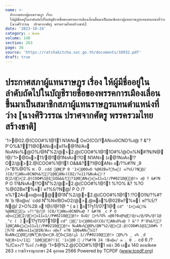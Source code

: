 ```yaml
---
name: >-
  ประกาศสภาผู้แทนราษฎร เรื่อง
  ให้ผู้มีชื่ออยู่ในลำดับถัดไปในบัญชีรายชื่อของพรรคการเมืองเลื่อนขึ้นมาเป็นสมาชิกสภาผู้แทนราษฎรแทนตำแหน่งที่ว่าง
  [นางศิริวรรณ  ปราศจากศัตรู พรรครวมไทยสร้างชาติ]
date: '2023-10-24'
category: ง พิเศษ
volume: 140
section: 263
page: 36
source: 'https://ratchakitcha.soc.go.th/documents/10932.pdf'
draft: true
---
```


# ประกาศสภาผู้แทนราษฎร เรื่อง ให้ผู้มีชื่ออยู่ในลำดับถัดไปในบัญชีรายชื่อของพรรคการเมืองเลื่อนขึ้นมาเป็นสมาชิกสภาผู้แทนราษฎรแทนตำแหน่งที่ว่าง [นางศิริวรรณ  ปราศจากศัตรู พรรครวมไทยสร้างชาติ]

'1>@02.@(COO#%1@11 N1ANอ OหO(CO/?ANออ0CNO%ลํ@ ? &"? P'O%&??1@0ANออพ11ค@1N/Aอ NลANอ%@O%/@N'็%2/@>2.@(COO#%1@11O#%!ํ@Oห%N#?N/N@ !@/'1>@0ค>11/@1@1NลAอ!?O N1ANอ (ล@1NลAอ!?O2/@>2.@(COO#%1@11 O&&&??1@0ANอ ล/?%#?N _9 />"B%@0% พ . 0 . `cdd @NP O '1>@0OหO %@02Bพ?%พ1์ พ?%$์/?N@/์ (CO/?ANออ0CNO%&??1@0ANอ(CO2/?ค11?&NลAอ!?O2/@>2.@(COO#%1@11O&&&??1@0ANออพ11ค1//P#021O@@!> ลํ@ ? &#?N ` P O 1?&NลAอ!?ON'็%2/@>2.@(COO#%1@11 %?O% &? %?O %@02Bพ?%พ1์ พ?%$์/?N@/์ P O /?ห%?2Aออล@ออ@@1N'็%2/@>2.@(COO#%1@11 !?OO!N/?%#?N `b !Bล@ค/ `cdd N'็%Nห!BOหO2/@>.@พอ%@02Bพ?%พ1์ พ?%$์/?N@/์ 2>O%2B ล !@//@!1@ _^_ ( a ) อ1?ฐ$11/%COหN1@อ@@?1P#0 พB#$0?1@ `cd^ '1>อ&?& %@0N22ล อ?!"@/0์ (CO/?ANออ0CNO%ลํ@ ? &#?N _c P O ล@ออ@2/@>พ11ค1//P#021O@@!> OลO/ >%?O% อ@0?0อํ@%@!@/ค/@/O%/@!1@ _^c ( ` ) อ1?ฐ$11/%COหN1@อ@@?1P#0 พB#$0?1@ `cd^ @'1>@0OหO(CO/?ANอO%ลํ@ ? &"? P'O%&??1@0ANออพ11ค1//P#021O@@!> NลANอ%@O%/@N'็%2/@>2.@(COO#%1@11O#% ? %?O ชANอพ11ค@1N/Aอง ลํ@ด? ท?N 1@0ชANอ"ู้ได้1? NลANอ@O/@N!็0/@ช>0.@"ู้Oท1@/ฎ1 1//P#021O@@!> ํ@%/% _ ค% _d %@0>1>/11 '1@0@0?!1C '1>@0  /?%#?N 24 !Bล@ค/ พ . 0 . `cd 6 /?%/Cห>/? %อ1์ />#@ '1>$@%2.@(COO#%1@11 หน้า 36 เลม 140 ตอนพิเศษ 263 ง ราชกิจจานุเบกษา 24 ตุลาคม 2566 Powered by TCPDF (www.tcpdf.org)

